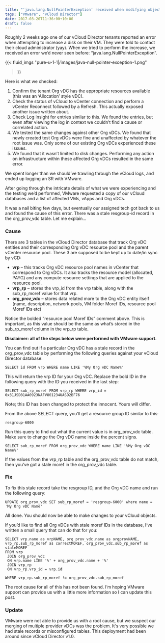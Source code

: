 ```yaml
---
title: "‘java.lang.NullPointerException’ received when modifying objects in vCloud Director"
tags: ["VMware", "vCloud Director"]
date: 2017-03-20T11:36:00+10:00
draft: false
---
```


Roughly 2 weeks ago one of our vCloud Director tenants reported an error when attempting to increase a disk on their VM. They were told to contact their cloud administrator (yay). When we tried to perform the increase, we received an error we’d never seen before: “java.lang.NullPointerException”.

{{< fluid_imgs
  "pure-u-1-1|/images/java-null-pointer-exception-1.png"
>}}

Here is what we checked:

1. Confirm the tenant Org vDC has the appropriate resources available (this was an ‘Allocation’ style vDC).
2. Check the status of vCloud to vCenter connection and perform a vCenter Reconnect followed by a Refresh. This actually exposed another issue written about.
3. Check Log Insight for entries similar to this. We found the entries, but even after viewing the log in context we couldn’t find a cause or correlated action.
4. We tested the same changes against other Org vDCs. We found that newly created test Org vDCs were fine and unaffected by whatever the root issue was. Only some of our existing Org vDCs experienced these issues.
5. We found that it wasn’t limited to disk changes. Performing any action on infrastructure within these affected Org vDCs resulted in the same error.

We spent longer than we should’ve trawling through the vCloud logs, and ended up logging an SR with VMware.

After going through the intricate details of what we were experiencing and the testing we’d performed, VMware requested a copy of our vCloud databases and a list of affected VMs, vApps and Org vDCs.

It was a nail biting few days, but eventually our assigned tech got back to us and found the cause of this error. There was a stale resgroup-id record in the org_prov_vdc table. Let me explain…

### Cause

There are 3 tables in the vCloud Director database that track Org vDC entities and their corresponding Org vDC resource pool and the parent vCenter resource pool. These 3 are supposed to be kept up to date/in sync by vCD:

* __vrp__ – this tracks Org vDC resource pool names in vCenter that correspond to Org vDCs. It also tracks the resource model (allocated, PAYG) and any compute resource settings that are applied to the resource pool.
* __vrp_rp__ – stores the vrp_id from the vrp table, along with the sub_rp_moref value for that vrp.
* __org_prov_vdc__ – stores data related more to the Org vDC entity itself (name, description, network pools, VM folder Moref IDs, resource pool Moref IDs etc)

Notice the bolded “resource pool Moref IDs” comment above. This is important, as this value should be the same as what’s stored in the sub_rp_moref column in the vrp_rp table.

__Disclaimer: all of the steps below were performed with VMware support.__

You can find out if a particular Org vDC has a stale record in the org_prov_vdc table by performing the following queries against your vCloud Director database:

```
SELECT id FROM vrp WHERE name LIKE '%My Org vDC Name%'
```

This will return the vrp ID for your Org vDC. Replace the bold ID in the following query with the ID you received in the last step:

```
SELECT sub_rp_moref FROM vrp_rp WHERE vrp_id = 0x31JSD81AA0923NAFV801234UASD2BF76
```

Note; this ID has been changed to protect the innocent. Yours will differ.

From the above SELECT query, you’ll get a resource group ID similar to this:

```
resgroup-6000
```

Run this query to find out what the current value is in org_prov_vdc table. Make sure to change the Org vDC name inside the percent signs.

```
SELECT sub_rp_moref FROM org_prov_vdc WHERE name LIKE '%My Org vDC Name%'
```

If the values from the vrp_rp table and the org_prov_vdc table do not match, then you’ve got a stale moref in the org_prov_vdc table.

### Fix

To fix this stale record take the resgroup ID, and the Org vDC name and run the following query:

```
UPDATE org_prov_vdc SET sub_rp_moref = 'resgroup-6000' where name = 'My Org vDC Name'
```

All done. You should now be able to make changes to your vCloud objects.

If you’d like to find all Org vDCs with stale moref IDs in the database, I’ve written a small query that can do that for you:

```
SELECT vrp.name as vrpNAME, org_prov_vdc.name as orgprovNAME, vrp_rp.sub_rp_moref as correctMOREF, org_prov_vdc.sub_rp_moref as staleMOREF
FROM vrp
 JOIN org_prov_vdc
 ON vrp.name LIKE '%' + org_prov_vdc.name + '%'
 JOIN vrp_rp
 ON vrp_rp.vrp_id = vrp.id
 
WHERE vrp_rp.sub_rp_moref != org_prov_vdc.sub_rp_moref
```
 
The root cause for all of this has not been found. I’m hoping VMware support can provide us with a little more information so I can update this post.

### Update
VMware were not able to provide us with a root cause, but we suspect our merging of multiple provider vDCs was the problem. It's very possible we had stale records or misconfigured tables. This deployment had been around since vCloud Director v1.0.